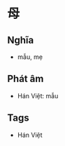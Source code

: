 # 母

## Nghĩa
* mẫu, mẹ

## Phát âm
* Hán Việt: mẫu

## Tags
* Hán Việt

<script>window.HANZI_FIELD='母';</script>

